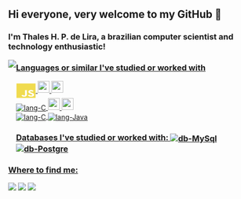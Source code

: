 ## Hi everyone, very welcome to my GitHub 👋

### I'm Thales H. P. de Lira, a brazilian computer scientist and technology enthusiastic!

<div align="center">
  <a href="https://github.com/thplira">
<!--   <img height="180em" src="https://github-readme-stats.vercel.app/api?username=thplira&show_icons=true&theme=dracula&include_all_commits=true&count_private=true"/> -->
  <img align="left" height="180em" src="https://github-readme-stats.vercel.app/api/top-langs/?username=thplira&layout=compact&langs_count=7&theme=dracula"/>
</div>
 
### Languages or similar I've studied or worked with
  <div style="display: inline_block">
    <div>
      <img align="center" alt="lang-JS" height="30" width="40" src="https://raw.githubusercontent.com/devicons/devicon/master/icons/javascript/javascript-plain.svg">
      <img src="https://img.icons8.com/stickers/100/null/christmas-star.png" height="24" width="24"> 
      <img src="https://img.icons8.com/stickers/100/null/christmas-star.png" height="24" width="24">
    </div>
    <div>
      <img align="center" alt="lang-C" height="30" width="40" src="https://cdn.jsdelivr.net/gh/devicons/devicon/icons/python/python-original.svg">
      <img src="https://img.icons8.com/stickers/100/null/christmas-star.png" height="24" width="24"> 
      <img src="https://img.icons8.com/stickers/100/null/christmas-star.png" height="24" width="24">
    </div>
    <img align="center" alt="lang-C" height="30" width="40" src="https://cdn.jsdelivr.net/gh/devicons/devicon/icons/c/c-original.svg">
    <img align="center" alt="lang-Java" height="30" width="40" src="https://cdn.jsdelivr.net/gh/devicons/devicon/icons/java/java-original.svg">
 
    
### Databases I've studied or worked with: <img align="center" alt="db-MySql" height="30" width="40" src="https://cdn.jsdelivr.net/gh/devicons/devicon/icons/mysql/mysql-original.svg"> <img align="center" alt="db-Postgre" height="30" width="40" src="https://cdn.jsdelivr.net/gh/devicons/devicon/icons/postgresql/postgresql-plain.svg">
    
### Where to find me:  
<div>
  <a href="https://www.instagram.com/thaleslira/" target="_blank"><img src="https://img.shields.io/badge/-Instagram-%23E4405F?style=for-the-badge&logo=instagram&logoColor=white" target="_blank"></a>
  <a href = "mailto:thplira@gmail.com"><img src="https://img.shields.io/badge/Gmail-D14836?style=for-the-badge&logo=gmail&logoColor=white" target="_blank"></a>
  <a href="https://www.linkedin.com/in/thaleshplira/" target="_blank"><img src="https://img.shields.io/badge/-LinkedIn-%230077B5?style=for-the-badge&logo=linkedin&logoColor=white" target="_blank"></a> 
</div>
